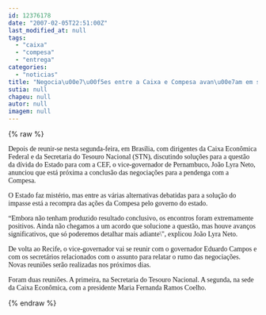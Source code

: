```yaml
---
id: 12376178
date: "2007-02-05T22:51:00Z"
last_modified_at: null
tags:
  - "caixa"
  - "compesa"
  - "entrega"
categories:
  - "noticias"
title: "Negocia\u00e7\u00f5es entre a Caixa e Compesa avan\u00e7am em segredo"
sutia: null
chapeu: null
autor: null
imagem: null
---
```

{% raw %}
<p><P><FONT face=Verdana>Depois de reunir-se nesta segunda-feira, em Brasília, com dirigentes da Caixa Econômica Federal e da Secretaria do Tesouro Nacional (STN), discutindo soluções para a questão da dívida do Estado para com a CEF, o vice-governador de Pernambuco, João Lyra Neto, anunciou que está próxima a conclusão das negociações para a pendenga com a Compesa.</FONT></P></p>
<p><P><FONT face=Verdana>O Estado faz mistério, mas entre as várias alternativas debatidas para a solução do impasse está a recompra das ações da Compesa pelo governo do estado. </FONT></P></p>
<p><P><FONT face=Verdana>“Embora não tenham produzido resultado conclusivo, os encontros foram extremamente positivos. Ainda não chegamos a um acordo que solucione a questão, mas houve avanços significativos, que só poderemos detalhar mais adiante\", explicou João Lyra Neto.</FONT></P></p>
<p><P><FONT face=Verdana>De volta ao Recife, o vice-governador vai se reunir com o governador Eduardo Campos e com os secretários relacionados com o assunto para relatar o rumo das negociações. Novas reuniões serão realizadas nos próximos dias.</FONT></P></p>
<p><P><FONT face=Verdana>Foram duas reuniões. A primeira, na Secretaria do Tesouro Nacional. A segunda, na sede da Caixa Econômica, com a presidente Maria Fernanda Ramos Coelho.</FONT></P> </p>
{% endraw %}